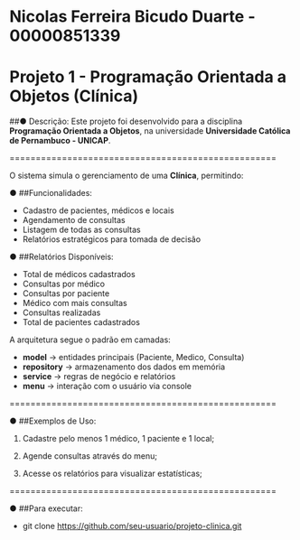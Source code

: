 # Nicolas Ferreira Bicudo Duarte - 00000851339
# Projeto 1 - Programação Orientada a Objetos (Clínica)

##● Descrição:
Este projeto foi desenvolvido para a disciplina **Programação Orientada a Objetos**, na universidade **Universidade Católica de Pernambuco - UNICAP**.

===================================================

O sistema simula o gerenciamento de uma **Clínica**, permitindo:

● ##Funcionalidades:

- Cadastro de pacientes, médicos e locais
- Agendamento de consultas
- Listagem de todas as consultas
- Relatórios estratégicos para tomada de decisão
  
● ##Relatórios Disponíveis:

- Total de médicos cadastrados
- Consultas por médico
- Consultas por paciente
- Médico com mais consultas
- Consultas realizadas
- Total de pacientes cadastrados

A arquitetura segue o padrão em camadas:
- **model** → entidades principais (Paciente, Medico, Consulta)
- **repository** → armazenamento dos dados em memória
- **service** → regras de negócio e relatórios
- **menu** → interação com o usuário via console

===================================================

● ##Exemplos de Uso:

1. Cadastre pelo menos 1 médico, 1 paciente e 1 local;

2. Agende consultas através do menu;

3. Acesse os relatórios para visualizar estatísticas;


===================================================

● ##Para executar:
  
- git clone https://github.com/seu-usuario/projeto-clinica.git

